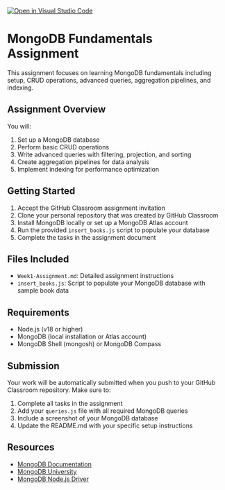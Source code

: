 [![Open in Visual Studio Code](https://classroom.github.com/assets/open-in-vscode-2e0aaae1b6195c2367325f4f02e2d04e9abb55f0b24a779b69b11b9e10269abc.svg)](https://classroom.github.com/online_ide?assignment_repo_id=19706956&assignment_repo_type=AssignmentRepo)
# MongoDB Fundamentals Assignment

This assignment focuses on learning MongoDB fundamentals including setup, CRUD operations, advanced queries, aggregation pipelines, and indexing.

## Assignment Overview

You will:
1. Set up a MongoDB database
2. Perform basic CRUD operations
3. Write advanced queries with filtering, projection, and sorting
4. Create aggregation pipelines for data analysis
5. Implement indexing for performance optimization

## Getting Started

1. Accept the GitHub Classroom assignment invitation
2. Clone your personal repository that was created by GitHub Classroom
3. Install MongoDB locally or set up a MongoDB Atlas account
4. Run the provided `insert_books.js` script to populate your database
5. Complete the tasks in the assignment document

## Files Included

- `Week1-Assignment.md`: Detailed assignment instructions
- `insert_books.js`: Script to populate your MongoDB database with sample book data

## Requirements

- Node.js (v18 or higher)
- MongoDB (local installation or Atlas account)
- MongoDB Shell (mongosh) or MongoDB Compass

## Submission

Your work will be automatically submitted when you push to your GitHub Classroom repository. Make sure to:

1. Complete all tasks in the assignment
2. Add your `queries.js` file with all required MongoDB queries
3. Include a screenshot of your MongoDB database
4. Update the README.md with your specific setup instructions

## Resources

- [MongoDB Documentation](https://docs.mongodb.com/)
- [MongoDB University](https://university.mongodb.com/)
- [MongoDB Node.js Driver](https://mongodb.github.io/node-mongodb-native/) 